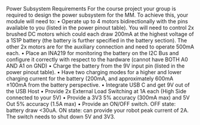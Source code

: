 Power Subsystem Requirements
For the course project your group is required to design the power subsystem for the MM. To achieve
this, your module will need to:
• Operate up to 4 motors bidirectionally with the pins available to you (listed in the power pinout
table). You will need to control 2x brushed DC motors which could each draw 200mA at the
highest voltage of a 1S1P battery (the battery is further specified in the battery section).
The other 2x motors are for the auxiliary connection and need to operate 500mA each.
• Place an INA219 for monitoring the battery on the I2C Bus and configure it correctly with
respect to the hardware (cannot have BOTH A0 AND A1 on GND)
• Charge the battery from the 9V input pin (listed in the power pinout table).
• Have two charging modes for a higher and lower charging current for the battery (200mA, and
approximately 600mA ±100mA from the battery perspective.
• Integrate USB C and get 9V out of the USB Host
• Provide 2x External Load Switching at 1A each (High Side connected to your 5V)
• Provide a 3V3 5% accuracy (300mA max) and 5V Out 5% accuracy (1.5A max)
• Provide an ON/OFF switch. OFF state: battery draw <30uA. ON state: can provide your robot
peak current of 2A. The switch needs to shut down 5V and 3V3.
